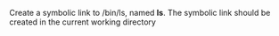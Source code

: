  Create a symbolic link to /bin/ls, named __ls__. The symbolic link should be created in the current working directory
